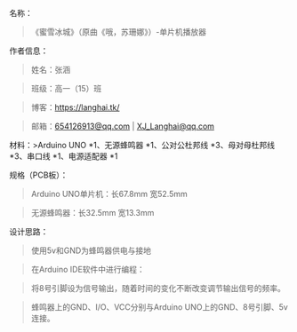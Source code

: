 名称：
>《蜜雪冰城》（原曲《哦，苏珊娜》）-单片机播放器

作者信息：
>姓名：张涵

>班级：高一（15）班

>博客：https://langhai.tk/

>邮箱：654126913@qq.com | XJ_Langhai@qq.com

材料：>Arduino UNO *1、无源蜂鸣器 *1、公对公杜邦线 *3、母对母杜邦线 *3、串口线 *1、电源适配器 *1

规格（PCB板）：
>Arduino UNO单片机：长67.8mm 宽52.5mm

>无源蜂鸣器：长32.5mm 宽13.3mm

设计思路：
>使用5v和GND为蜂鸣器供电与接地

>在Arduino IDE软件中进行编程：

>将8号引脚设为信号输出，随着时间的变化不断改变调节输出信号的频率。

>蜂鸣器上的GND、I/O、VCC分别与Arduino UNO上的GND、8号引脚、5v连接。
